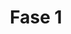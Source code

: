 ---
layout: default
title: Fase 1
parent: Robocup
nav_order: 2
permalink: robocup/fase-1
has_children: false
---
